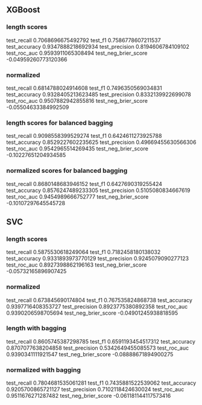 

## XGBoost

### length scores
test_recall 0.7068696675492792
test_f1 0.7586778607211537
test_accuracy 0.9347888218692934
test_precision 0.8194606784109102
test_roc_auc 0.9593911065308494
test_neg_brier_score -0.04959260773120366

### normalized
test_recall 0.6814788024914608
test_f1 0.7496350569034831
test_accuracy 0.9328405213623485
test_precision 0.8332139922699078
test_roc_auc 0.9507882942855816
test_neg_brier_score -0.05504633384992509


### length scores for balanced bagging
test_recall 0.9098558399529274
test_f1 0.6424611273925788
test_accuracy 0.8529227602235625
test_precision 0.49669455630566306
test_roc_auc 0.9542965514269435
test_neg_brier_score -0.10227651204934585

### normalized scores for balanced bagging
test_recall 0.8680148683946152
test_f1 0.6427690319255424
test_accuracy 0.8576247489233305
test_precision 0.5105080834667619
test_roc_auc 0.9454989666752777
test_neg_brier_score -0.10107297645545728



## SVC

### length scores
test_recall 0.5875530618249064
test_f1 0.7182458180138032
test_accuracy 0.9331893973770129
test_precision 0.9245079090277123
test_roc_auc 0.8927398862196163
test_neg_brier_score -0.05732165896907425

### normalized
test_recall 0.673845690174804
test_f1 0.767535824868738
test_accuracy 0.9397716408353727
test_precision 0.8923775380892358
test_roc_auc 0.9390206598705694
test_neg_brier_score -0.04901245938818595

### length with bagging
test_recall 0.8605745387298785
test_f1 0.6591193454517312
test_accuracy 0.8707077638204858
test_precision 0.5342649455085573
test_roc_auc 0.9390341111921547
test_neg_brier_score -0.08888671894900275

### normalized with bagging

test_recall 0.7804681535061281
test_f1 0.7435881522539062
test_accuracy 0.9205700865721127
test_precision 0.7102118424630024
test_roc_auc 0.9511676271287482
test_neg_brier_score -0.061181144117573416
